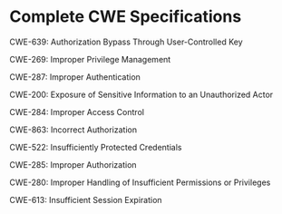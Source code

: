 

# Complete CWE Specifications

CWE-639: Authorization Bypass Through User-Controlled Key

CWE-269: Improper Privilege Management

CWE-287: Improper Authentication

CWE-200: Exposure of Sensitive Information to an Unauthorized Actor

CWE-284: Improper Access Control

CWE-863: Incorrect Authorization

CWE-522: Insufficiently Protected Credentials

CWE-285: Improper Authorization

CWE-280: Improper Handling of Insufficient Permissions or Privileges 

CWE-613: Insufficient Session Expiration